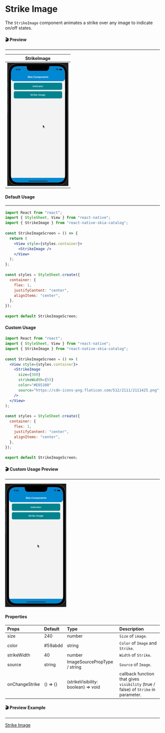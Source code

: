 # Strike Image

The `StrikeImage` component animates a strike over any image to indicate on/off states.

#### 🎬 Preview

---

|                StrikeImage                 |
| :----------------------------------------: |
| ![alt tag](/assets/DefaultStrikeImage.gif) |

#### Default Usage

---

```jsx
import React from "react";
import { StyleSheet, View } from "react-native";
import { StrikeImage } from "react-native-skia-catalog";

const StrikeImageScreen = () => {
  return (
    <View style={styles.container}>
      <StrikeImage />
    </View>
  );
};

const styles = StyleSheet.create({
  container: {
    flex: 1,
    justifyContent: "center",
    alignItems: "center",
  },
});

export default StrikeImageScreen;
```

#### Custom Usage

```jsx
import React from "react";
import { StyleSheet, View } from "react-native";
import { StrikeImage } from "react-native-skia-catalog";

const StrikeImageScreen = () => (
  <View style={styles.container}>
    <StrikeImage
      size={300}
      strikeWidth={55}
      color="#E65100"
      source="https://cdn-icons-png.flaticon.com/512/2111/2111425.png"
    />
  </View>
);

const styles = StyleSheet.create({
  container: {
    flex: 1,
    justifyContent: "center",
    alignItems: "center",
  },
});

export default StrikeImageScreen;
```

#### 🎬 Custom Usage Preview

---

![alt tag](/assets/CustomStrikeImage.gif)

#### Properties

| Props          | Default  | Type                                | Description                                                                        |
| :------------- | :------- | :---------------------------------- | :--------------------------------------------------------------------------------- |
| size           | 240      | number                              | `Size` of `image`.                                                                 |
| color          | #59abdd  | string                              | `Color` of `Image` and `Strike`.                                                   |
| strikeWidth    | 40       | number                              | `Width` of `Strike`.                                                               |
| source         | string   | ImageSourcePropType / string        | `Source` of `Image`.                                                               |
| onChangeStrike | () => {} | (strikeVisibility: boolean) => void | callback function that gives `visibility` (true / false) of `Strike` in parameter. |

#### 🎬 Preview Example

---

[Strike Image](/example/src/modules/StrikeImage/StrikeImageScreen.tsx)
